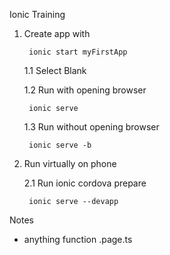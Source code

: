 Ionic Training

1. Create app with 

        ionic start myFirstApp

    1.1 Select Blank

    1.2 Run with opening browser

        ionic serve

    1.3 Run without opening browser

        ionic serve -b

2. Run virtually on phone

    2.1 Run
        ionic cordova prepare

        ionic serve --devapp



Notes
- anything function .page.ts
